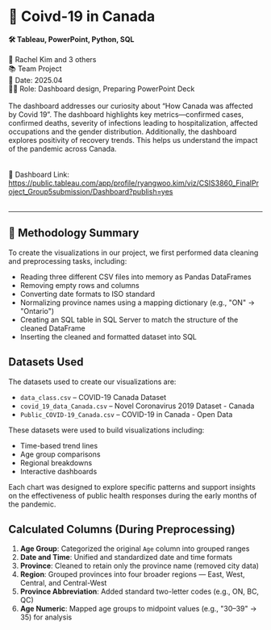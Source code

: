 # 🦠 Coivd-19 in Canada  
**🛠️ Tableau, PowerPoint, Python, SQL**  
<br>
📎 Rachel Kim and 3 others  
📚 Team Project  
📅 Date: 2025.04  
👩‍💻 Role: Dashboard design, Preparing PowerPoint Deck  
<br>
The dashboard addresses our curiosity about “How Canada was affected by Covid 19”. The dashboard highlights key metrics—confirmed cases, confirmed deaths, severity of infections leading to hospitalization, affected occupations and the gender distribution. Additionally, the dashboard explores positivity of recovery trends. This helps us understand the impact of the pandemic across Canada.    
<br>
<br>
🎨 Dashboard Link: https://public.tableau.com/app/profile/ryangwoo.kim/viz/CSIS3860_FinalProject_Group5submission/Dashboard?publish=yes  
<br>

---
## 📂 Methodology Summary
To create the visualizations in our project, we first performed data cleaning and preprocessing tasks, including:

- Reading three different CSV files into memory as Pandas DataFrames  
- Removing empty rows and columns  
- Converting date formats to ISO standard  
- Normalizing province names using a mapping dictionary (e.g., "ON" → "Ontario")  
- Creating an SQL table in SQL Server to match the structure of the cleaned DataFrame  
- Inserting the cleaned and formatted dataset into SQL
  

## Datasets Used

The datasets used to create our visualizations are:

- `data_class.csv` – COVID-19 Canada Dataset  
- `covid_19_data_Canada.csv` – Novel Coronavirus 2019 Dataset - Canada  
- `Public_COVID-19_Canada.csv` – COVID-19 in Canada - Open Data  

These datasets were used to build visualizations including:

- Time-based trend lines  
- Age group comparisons  
- Regional breakdowns  
- Interactive dashboards  

Each chart was designed to explore specific patterns and support insights on the effectiveness of public health responses during the early months of the pandemic.


## Calculated Columns (During Preprocessing)

1. **Age Group**: Categorized the original `Age` column into grouped ranges  
2. **Date and Time**: Unified and standardized date and time formats  
3. **Province**: Cleaned to retain only the province name (removed city data)  
4. **Region**: Grouped provinces into four broader regions — East, West, Central, and Central-West  
5. **Province Abbreviation**: Added standard two-letter codes (e.g., ON, BC, QC)  
6. **Age Numeric**: Mapped age groups to midpoint values (e.g., "30–39" → 35) for analysis


